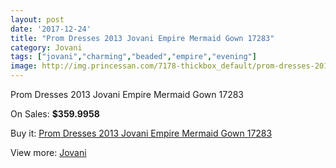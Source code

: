 ```yaml
---
layout: post
date: '2017-12-24'
title: "Prom Dresses 2013 Jovani Empire Mermaid Gown 17283"
category: Jovani
tags: ["jovani","charming","beaded","empire","evening"]
image: http://img.princessan.com/7178-thickbox_default/prom-dresses-2013-jovani-empire-mermaid-gown-17283.jpg
---
```

Prom Dresses 2013 Jovani Empire Mermaid Gown 17283

On Sales: **$359.9958**
<a href="https://www.princessan.com/en/jovani/3194-prom-dresses-2013-jovani-empire-mermaid-gown-17283.html"><amp-img layout="responsive" width="600" height="600" src="//img.princessan.com/7178-thickbox_default/prom-dresses-2013-jovani-empire-mermaid-gown-17283.jpg" alt="Prom Dresses 2013 Jovani Empire Mermaid Gown 17283 0" /></a>
<a href="https://www.princessan.com/en/jovani/3194-prom-dresses-2013-jovani-empire-mermaid-gown-17283.html"><amp-img layout="responsive" width="600" height="600" src="//img.princessan.com/7179-thickbox_default/prom-dresses-2013-jovani-empire-mermaid-gown-17283.jpg" alt="Prom Dresses 2013 Jovani Empire Mermaid Gown 17283 1" /></a>

Buy it: [Prom Dresses 2013 Jovani Empire Mermaid Gown 17283](https://www.princessan.com/en/jovani/3194-prom-dresses-2013-jovani-empire-mermaid-gown-17283.html "Prom Dresses 2013 Jovani Empire Mermaid Gown 17283")

View more: [Jovani](https://www.princessan.com/en/26-jovani "Jovani")